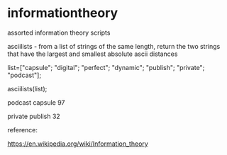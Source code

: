# informationtheory
assorted information theory scripts

asciilists - from a list of strings of the same length, return the two strings that have the largest and smallest absolute ascii distances

list=["capsule";
"digital";
"perfect";
"dynamic";
"publish";
"private";
"podcast"];

asciilists(list);

podcast
capsule
    97

private
publish
    32


reference:

https://en.wikipedia.org/wiki/Information_theory
